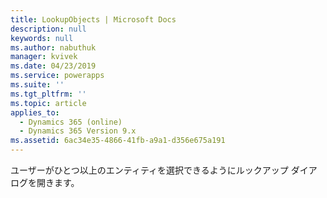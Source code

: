 ```yaml
---
title: LookupObjects | Microsoft Docs
description: null
keywords: null
ms.author: nabuthuk
manager: kvivek
ms.date: 04/23/2019
ms.service: powerapps
ms.suite: ''
ms.tgt_pltfrm: ''
ms.topic: article
applies_to:
  - Dynamics 365 (online)
  - Dynamics 365 Version 9.x
ms.assetid: 6ac34e35-4866-41fb-a9a1-d356e675a191
---
```


ユーザーがひとつ以上のエンティティを選択できるようにルックアップ ダイアログを開きます。